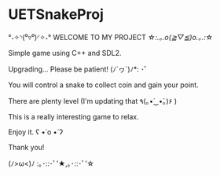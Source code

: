 # UETSnakeProj

°˖✧◝(⁰▿⁰)◜✧˖°   WELCOME TO MY PROJECT   ☆*:.｡.o(≧▽≦)o.｡.:*☆

Simple game using C++ and SDL2.

Upgrading... Please be patient! (ﾉ´ヮ`)ﾉ*: ･ﾟ

You will control a snake to collect coin and gain your point.

There are plenty level (I'm updating that ٩(｡•́‿•̀｡)۶ )

This is a really interesting game to relax.

Enjoy it. ʕ •̀ o •́ ʔ

Thank you!

(ﾉ>ω<)ﾉ :｡･::･ﾟ’★,｡･::･ﾟ’☆

